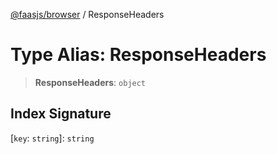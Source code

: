 [@faasjs/browser](../README.md) / ResponseHeaders

# Type Alias: ResponseHeaders

> **ResponseHeaders**: `object`

## Index Signature

\[`key`: `string`\]: `string`
